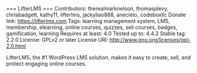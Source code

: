=== LifterLMS ===
Contributors: therealmarknelson, thomasplevy, chrisbadgett, kathy11, lifterlms, jackyliao888, anecieto, codeboxllc
Donate link: https://lifterlms.com
Tags: learning management system, LMS, membership, elearning, online courses, quizzes, sell courses, badges, gamification, learning
Requires at least: 4.0
Tested up to: 4.4.2
Stable tag: 2.2.0
License: GPLv2 or later
License URI: http://www.gnu.org/licenses/gpl-2.0.html

LifterLMS, the #1 WordPress LMS solution, makes it easy to create, sell, and protect engaging online courses.